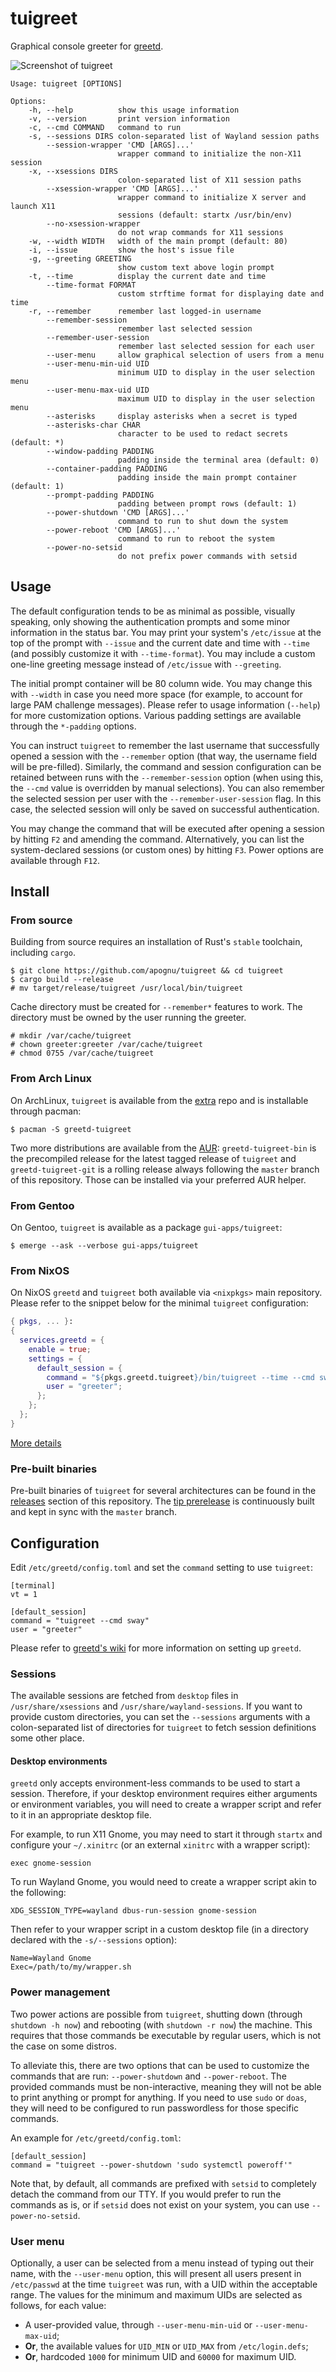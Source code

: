 # tuigreet

Graphical console greeter for [greetd](https://git.sr.ht/~kennylevinsen/greetd).

![Screenshot of tuigreet](https://github.com/apognu/tuigreet/blob/master/contrib/screenshot.png)

```
Usage: tuigreet [OPTIONS]

Options:
    -h, --help          show this usage information
    -v, --version       print version information
    -c, --cmd COMMAND   command to run
    -s, --sessions DIRS colon-separated list of Wayland session paths
        --session-wrapper 'CMD [ARGS]...'
                        wrapper command to initialize the non-X11 session
    -x, --xsessions DIRS
                        colon-separated list of X11 session paths
        --xsession-wrapper 'CMD [ARGS]...'
                        wrapper command to initialize X server and launch X11
                        sessions (default: startx /usr/bin/env)
        --no-xsession-wrapper
                        do not wrap commands for X11 sessions
    -w, --width WIDTH   width of the main prompt (default: 80)
    -i, --issue         show the host's issue file
    -g, --greeting GREETING
                        show custom text above login prompt
    -t, --time          display the current date and time
        --time-format FORMAT
                        custom strftime format for displaying date and time
    -r, --remember      remember last logged-in username
        --remember-session
                        remember last selected session
        --remember-user-session
                        remember last selected session for each user
        --user-menu     allow graphical selection of users from a menu
        --user-menu-min-uid UID
                        minimum UID to display in the user selection menu
        --user-menu-max-uid UID
                        maximum UID to display in the user selection menu
        --asterisks     display asterisks when a secret is typed
        --asterisks-char CHAR
                        character to be used to redact secrets (default: *)
        --window-padding PADDING
                        padding inside the terminal area (default: 0)
        --container-padding PADDING
                        padding inside the main prompt container (default: 1)
        --prompt-padding PADDING
                        padding between prompt rows (default: 1)
        --power-shutdown 'CMD [ARGS]...'
                        command to run to shut down the system
        --power-reboot 'CMD [ARGS]...'
                        command to run to reboot the system
        --power-no-setsid
                        do not prefix power commands with setsid
```

## Usage

The default configuration tends to be as minimal as possible, visually speaking, only showing the authentication prompts and some minor information in the status bar. You may print your system's `/etc/issue` at the top of the prompt with `--issue` and the current date and time with `--time` (and possibly customize it with `--time-format`). You may include a custom one-line greeting message instead of `/etc/issue` with `--greeting`.

The initial prompt container will be 80 column wide. You may change this with `--width` in case you need more space (for example, to account for large PAM challenge messages). Please refer to usage information (`--help`) for more customization options. Various padding settings are available through the `*-padding` options.

You can instruct `tuigreet` to remember the last username that successfully opened a session with the `--remember` option (that way, the username field will be pre-filled). Similarly, the command and session configuration can be retained between runs with the `--remember-session` option (when using this, the `--cmd` value is overridden by manual selections). You can also remember the selected session per user with the `--remember-user-session` flag. In this case, the selected session will only be saved on successful authentication.

You may change the command that will be executed after opening a session by hitting `F2` and amending the command. Alternatively, you can list the system-declared sessions (or custom ones) by hitting `F3`. Power options are available through `F12`.

## Install

### From source

Building from source requires an installation of Rust's `stable` toolchain, including `cargo`.

```
$ git clone https://github.com/apognu/tuigreet && cd tuigreet
$ cargo build --release
# mv target/release/tuigreet /usr/local/bin/tuigreet
```

Cache directory must be created for `--remember*` features to work. The directory must be owned by the user running the greeter.

```
# mkdir /var/cache/tuigreet
# chown greeter:greeter /var/cache/tuigreet
# chmod 0755 /var/cache/tuigreet
```

### From Arch Linux

On ArchLinux, `tuigreet` is available from the [extra](https://archlinux.org/packages/extra/x86_64/greetd-tuigreet/) repo and is installable through pacman:

```
$ pacman -S greetd-tuigreet
```

Two more distributions are available from the [AUR](https://aur.archlinux.org/packages?O=0&K=tuigreet): `greetd-tuigreet-bin` is the precompiled release for the latest tagged release of `tuigreet` and `greetd-tuigreet-git` is a rolling release always following the `master` branch of this repository.
Those can be installed via your preferred AUR helper.

### From Gentoo

On Gentoo, `tuigreet` is available as a package `gui-apps/tuigreet`:

```
$ emerge --ask --verbose gui-apps/tuigreet
```

### From NixOS

On NixOS `greetd` and `tuigreet` both available via `<nixpkgs>` main repository.
Please refer to the snippet below for the minimal `tuigreet` configuration:

```nix
{ pkgs, ... }:
{
  services.greetd = {
    enable = true;
    settings = {
      default_session = {
        command = "${pkgs.greetd.tuigreet}/bin/tuigreet --time --cmd sway";
        user = "greeter";
      };
    };
  };
}
```

[More details](https://search.nixos.org/options?channel=unstable&show=services.greetd.settings&from=0&size=50&sort=relevance&query=greetd)

### Pre-built binaries

Pre-built binaries of `tuigreet` for several architectures can be found in the [releases](https://github.com/apognu/tuigreet/releases) section of this repository. The [tip prerelease](https://github.com/apognu/tuigreet/releases/tag/tip) is continuously built and kept in sync with the `master` branch.

## Configuration

Edit `/etc/greetd/config.toml` and set the `command` setting to use `tuigreet`:

```
[terminal]
vt = 1

[default_session]
command = "tuigreet --cmd sway"
user = "greeter"
```

Please refer to [greetd's wiki](https://man.sr.ht/~kennylevinsen/greetd/) for more information on setting up `greetd`.

### Sessions

The available sessions are fetched from `desktop` files in `/usr/share/xsessions` and `/usr/share/wayland-sessions`. If you want to provide custom directories, you can set the `--sessions` arguments with a colon-separated list of directories for `tuigreet` to fetch session definitions some other place.

#### Desktop environments

`greetd` only accepts environment-less commands to be used to start a session. Therefore, if your desktop environment requires either arguments or environment variables, you will need to create a wrapper script and refer to it in an appropriate desktop file.

For example, to run X11 Gnome, you may need to start it through `startx` and configure your `~/.xinitrc` (or an external `xinitrc` with a wrapper script):

```
exec gnome-session
```

To run Wayland Gnome, you would need to create a wrapper script akin to the following:

```
XDG_SESSION_TYPE=wayland dbus-run-session gnome-session
```

Then refer to your wrapper script in a custom desktop file (in a directory declared with the `-s/--sessions` option):

```
Name=Wayland Gnome
Exec=/path/to/my/wrapper.sh
```

### Power management

Two power actions are possible from `tuigreet`, shutting down (through `shutdown -h now`) and rebooting (with `shutdown -r now`) the machine. This requires that those commands be executable by regular users, which is not the case on some distros.

To alleviate this, there are two options that can be used to customize the commands that are run: `--power-shutdown` and `--power-reboot`. The provided commands must be non-interactive, meaning they will not be able to print anything or prompt for anything. If you need to use `sudo` or `doas`, they will need to be configured to run passwordless for those specific commands.

An example for `/etc/greetd/config.toml`:

```
[default_session]
command = "tuigreet --power-shutdown 'sudo systemctl poweroff'"
```

Note that, by default, all commands are prefixed with `setsid` to completely detach the command from our TTY. If you would prefer to run the commands as is, or if `setsid` does not exist on your system, you can use `--power-no-setsid`.

### User menu

Optionally, a user can be selected from a menu instead of typing out their name, with the `--user-menu` option, this will present all users present in `/etc/passwd` at the time `tuigreet` was run, with a UID within the acceptable range. The values for the minimum and maximum UIDs are selected as follows, for each value:

 * A user-provided value, through `--user-menu-min-uid` or `--user-menu-max-uid`;
 * **Or**, the available values for `UID_MIN` or `UID_MAX` from `/etc/login.defs`;
 * **Or**, hardcoded `1000` for minimum UID and `60000` for maximum UID.
